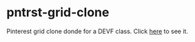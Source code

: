 # pntrst-grid-clone

Pinterest grid clone donde for a DEVF class.
Click [here](https://duchness.github.io/pntrst-grid-clone/) to see it.
